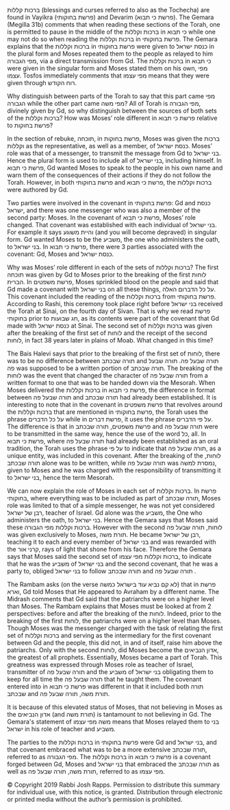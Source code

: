 ברכות קללות (blessings and curses referred to also as the Tochecha) are found in Vayikra (פרשת בחוקותי) and Devarim (פרשת כי תבוא). The Gemara (Megilla 31b) comments that when reading these sections of the Torah, one is permitted to pause in the middle of the ברכות וקללות in כי תבוא while one may not do so when reading the ברכות וקללות in פרשת בחוקותי. The Gemara explains that the ברכות וקללות in פרשת בחוקותי were given to כנסת ישראל in the plural form and Moses repeated them to the people as relayed to him מפי הגבורה, via a direct transmission from Gd. The ברכות וקללות in כי תבוא were given in the singular form and Moses stated them on his own, מפי עצמו. Tosfos immediately comments that מפי עצמו means that they were given through רוח הקודש.

Why distinguish between parts of the Torah to say that this part came מפי הגבורה while the other part came מפי משה? All of Torah is מפי הגבורה, divinely given by Gd, so why distinguish between the sources of both sets of the ברכות וקללות? How was Moses’ role different in פרשת כי תבוא relative to פרשת בחוקות?

In the section of rebuke, תוכחה, in פרשת בחוקות, Moses was given the ברכות וקללות as the representative, as well as a member, of כנסת ישראל. Moses’ role was that of a messenger, to transmit the message from Gd to בני ישראל. Hence the plural form is used to include all of בני ישראל, including himself. In פרשת כי תבוא, Gd wanted Moses to speak to the people in his own name and warn them of the consequences of their actions if they do not follow the Torah. However, in both פרשת בחוקותי and פרשת כי תבוא, the ברכות וקללות were authored by Gd.

Two parties were involved in the covenant in פרשת בחוקותי: Gd and כנסת ישראל, and there was one messenger who was also a member of the second party: Moses. In the covenant of פרשת כי תבוא, Moses’ role changed. That covenant was established with each individual of בני ישראל. For example it says והיית משוגע (and you will become depraved) in singular form. Gd wanted Moses to be the משביע, the one who administers the oath, to בני ישראל. In פרשת כי תבוא, there were 3 parties associated with the covenant: Gd, Moses and כנסת ישראל.

Why was Moses’ role different in each of the sets of ברכות וקללות? The first תוכחה was given by Gd to Moses prior to the breaking of the first לוחות הברית. In פרשת משפטים, Moses sprinkled blood on the people and said that Gd made a covenant with בני ישראל on all these things, על כל הדברום האלה. This covenant included the reading of the ברכות וקללות from פרשת בחוקותי. According to Rashi, this ceremony took place right before בני ישראל received the Torah at Sinai, on the fourth day of Sivan. That is why we read פרשת בחוקותי prior to חג שבועות, as its contents were part of the covenant that Gd made with כנסת ישראל at Sinai. The second set of ברכות וקללות was given after the breaking of the first set of לוחות and the receipt of the second לוחות, in fact 38 years later in plains of Moab. What changed in this time?

The Bais Halevi says that prior to the breaking of the first set of לוחות, there was to be no difference between תורה שבכתב and תורה שבעל פה. תורה שבעל פה was supposed to be a written portion of תורה שבכתב. The breaking of the לוחות was the event that changed the character of תורה שבעל פה from a written format to one that was to be handed down via the Mesorah. When Moses delivered the ברכות וקללות in פרשת כי תבוא, the difference in format between תורה שבעל פה and תורה שבכתב had already been established. It is interesting to note that in the covenant in פרשת משפטים that revolves around the ברכות וקללות that are mentioned in פרשת בחוקותי, the Torah uses the phrase על כל הדברים while in פרשת דברים, it uses the phrase על פי הדברים. The difference is that in פרשת משפטים, תורה שבכתב and תורה שבעל פה were to be transmitted in the same way, hence the use of the word כל, all. In פרשת כי תבוא, where תורה שבעל פה had already been established as an oral tradition, the Torah uses the phrase על פי to indicate that תורה שבעל פה, as a unique entity, was included in this covenant. After the breaking of the לוחות, תורה שבכתב alone was to be written, while תורה שבעל פה was נמסרת למשה, given to Moses and he was charged with the responsibility of transmitting it to בני ישראל, hence the term Mesorah.

We can now explain the role of Moses in each set of ברכות וקללות. In פרשת בחוקותי, where everything was to be included as part of תורה שבכתב, Moses role was limited to that of a simple messenger, he was not yet considered רבן של ישראל, teacher of Israel. Gd alone was the משביע, the One who administers the oath, to בני ישראל. Hence the Gemara says that Moses said these ברכות וקללות מפי הגבורה. However with the second לוחות, תורה שבעל פה was given exclusively to Moses, תורת משה. He became רבן של ישראל, teaching it to each and every member of בני ישראל and was rewarded with the קרני אור, rays of light that shone from his face. Therefore the Gemara says that Moses said the second set of ברכות וקללות מפי עצמו, to indicate that he was the משביע of בני ישראל and the second covenant, that he was a party to, obliged בני ישראל to follow תורה שבכתב and תורה שבעל פה .

The Rambam asks (on the verse לא קם נביא עוד בישראל כמשה) that in פרשת וארא, Gd told Moses that He appeared to Avraham by a different name. The Midrash comments that Gd said that the patriarchs were on a higher level than Moses. The Rambam explains that Moses must be looked at from 2 perspectives: before and after the breaking of the לוחות. Indeed, prior to the breaking of the first לוחות, the patriarchs were on a higher level than Moses. Though Moses was the messenger charged with the task of relating the first set of ברכות וקללות and serving as the intermediary for the first covenant between Gd and the people, this did not, in and of itself, raise him above the patriarchs. Only with the second לוחות, did Moses become the אדון הנביאים, the greatest of all prophets. Essentially, Moses became a part of Torah. This greatness was expressed through Moses role as teacher of Israel, transmitter of תורה שבעל פה and the משביע of בני ישראל obligating them to keep for all time the תורה שבעל פה that he taught them. The covenant entered into in פרשת כי תבוא was different in that it included both תורה שבכתב and תורת משה, תורה שבעל פה.

It is because of this elevated status of Moses, that not believing in Moses as the אדון הנביאים (and תורת משה) is tantamount to not believing in Gd. The Gemara's statement of משה מפי עצמו means that Moses relayed them to בני ישראל in his role of teacher and משביע. 

The parties to the ברכות וקללות in פרשת בחוקותי were Gd and בני ישראל, and that covenant embraced what was to be a more extensive תורה שבכתב, referred to as מפי הגבורה. The ברכות וקללות in פרשת כי תבוא is a covenant forged between Gd, Moses and בני ישראל that embraced the תורה שבכתב as well as תורת משה, תורה שבעל פה, referred to as מפי עצמו.

© Copyright 2019 Rabbi Josh Rapps. Permission to distribute this summary for individual use, with this notice, is granted. Distribution through electronic or printed media without the author’s permission is prohibited.

